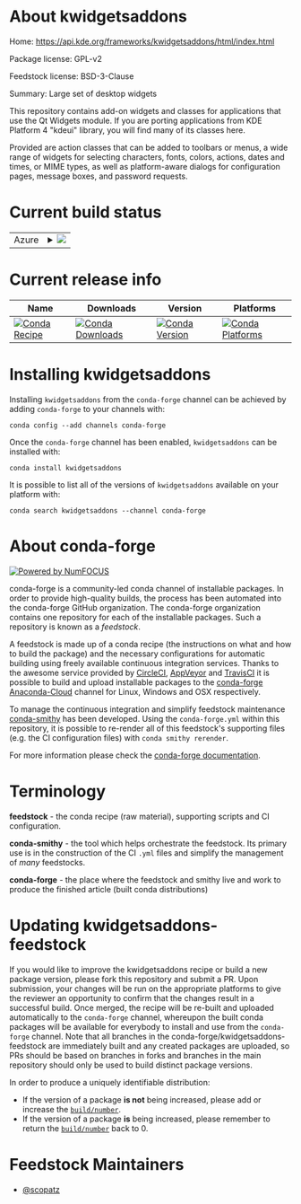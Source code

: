 About kwidgetsaddons
====================

Home: https://api.kde.org/frameworks/kwidgetsaddons/html/index.html

Package license: GPL-v2

Feedstock license: BSD-3-Clause

Summary: Large set of desktop widgets

This repository contains add-on widgets and classes for applications that
use the Qt Widgets module. If you are porting applications from KDE Platform 4
"kdeui" library, you will find many of its classes here.

Provided are action classes that can be added to toolbars or menus,
a wide range of widgets for selecting characters, fonts, colors, actions,
dates and times, or MIME types, as well as platform-aware dialogs for
configuration pages, message boxes, and password requests.


Current build status
====================


<table>
    
  <tr>
    <td>Azure</td>
    <td>
      <details>
        <summary>
          <a href="https://dev.azure.com/conda-forge/feedstock-builds/_build/latest?definitionId=8474&branchName=master">
            <img src="https://dev.azure.com/conda-forge/feedstock-builds/_apis/build/status/kwidgetsaddons-feedstock?branchName=master">
          </a>
        </summary>
        <table>
          <thead><tr><th>Variant</th><th>Status</th></tr></thead>
          <tbody><tr>
              <td>linux_64</td>
              <td>
                <a href="https://dev.azure.com/conda-forge/feedstock-builds/_build/latest?definitionId=8474&branchName=master">
                  <img src="https://dev.azure.com/conda-forge/feedstock-builds/_apis/build/status/kwidgetsaddons-feedstock?branchName=master&jobName=linux&configuration=linux_64_" alt="variant">
                </a>
              </td>
            </tr>
          </tbody>
        </table>
      </details>
    </td>
  </tr>
</table>

Current release info
====================

| Name | Downloads | Version | Platforms |
| --- | --- | --- | --- |
| [![Conda Recipe](https://img.shields.io/badge/recipe-kwidgetsaddons-green.svg)](https://anaconda.org/conda-forge/kwidgetsaddons) | [![Conda Downloads](https://img.shields.io/conda/dn/conda-forge/kwidgetsaddons.svg)](https://anaconda.org/conda-forge/kwidgetsaddons) | [![Conda Version](https://img.shields.io/conda/vn/conda-forge/kwidgetsaddons.svg)](https://anaconda.org/conda-forge/kwidgetsaddons) | [![Conda Platforms](https://img.shields.io/conda/pn/conda-forge/kwidgetsaddons.svg)](https://anaconda.org/conda-forge/kwidgetsaddons) |

Installing kwidgetsaddons
=========================

Installing `kwidgetsaddons` from the `conda-forge` channel can be achieved by adding `conda-forge` to your channels with:

```
conda config --add channels conda-forge
```

Once the `conda-forge` channel has been enabled, `kwidgetsaddons` can be installed with:

```
conda install kwidgetsaddons
```

It is possible to list all of the versions of `kwidgetsaddons` available on your platform with:

```
conda search kwidgetsaddons --channel conda-forge
```


About conda-forge
=================

[![Powered by NumFOCUS](https://img.shields.io/badge/powered%20by-NumFOCUS-orange.svg?style=flat&colorA=E1523D&colorB=007D8A)](http://numfocus.org)

conda-forge is a community-led conda channel of installable packages.
In order to provide high-quality builds, the process has been automated into the
conda-forge GitHub organization. The conda-forge organization contains one repository
for each of the installable packages. Such a repository is known as a *feedstock*.

A feedstock is made up of a conda recipe (the instructions on what and how to build
the package) and the necessary configurations for automatic building using freely
available continuous integration services. Thanks to the awesome service provided by
[CircleCI](https://circleci.com/), [AppVeyor](https://www.appveyor.com/)
and [TravisCI](https://travis-ci.com/) it is possible to build and upload installable
packages to the [conda-forge](https://anaconda.org/conda-forge)
[Anaconda-Cloud](https://anaconda.org/) channel for Linux, Windows and OSX respectively.

To manage the continuous integration and simplify feedstock maintenance
[conda-smithy](https://github.com/conda-forge/conda-smithy) has been developed.
Using the ``conda-forge.yml`` within this repository, it is possible to re-render all of
this feedstock's supporting files (e.g. the CI configuration files) with ``conda smithy rerender``.

For more information please check the [conda-forge documentation](https://conda-forge.org/docs/).

Terminology
===========

**feedstock** - the conda recipe (raw material), supporting scripts and CI configuration.

**conda-smithy** - the tool which helps orchestrate the feedstock.
                   Its primary use is in the construction of the CI ``.yml`` files
                   and simplify the management of *many* feedstocks.

**conda-forge** - the place where the feedstock and smithy live and work to
                  produce the finished article (built conda distributions)


Updating kwidgetsaddons-feedstock
=================================

If you would like to improve the kwidgetsaddons recipe or build a new
package version, please fork this repository and submit a PR. Upon submission,
your changes will be run on the appropriate platforms to give the reviewer an
opportunity to confirm that the changes result in a successful build. Once
merged, the recipe will be re-built and uploaded automatically to the
`conda-forge` channel, whereupon the built conda packages will be available for
everybody to install and use from the `conda-forge` channel.
Note that all branches in the conda-forge/kwidgetsaddons-feedstock are
immediately built and any created packages are uploaded, so PRs should be based
on branches in forks and branches in the main repository should only be used to
build distinct package versions.

In order to produce a uniquely identifiable distribution:
 * If the version of a package **is not** being increased, please add or increase
   the [``build/number``](https://conda.io/docs/user-guide/tasks/build-packages/define-metadata.html#build-number-and-string).
 * If the version of a package **is** being increased, please remember to return
   the [``build/number``](https://conda.io/docs/user-guide/tasks/build-packages/define-metadata.html#build-number-and-string)
   back to 0.

Feedstock Maintainers
=====================

* [@scopatz](https://github.com/scopatz/)

